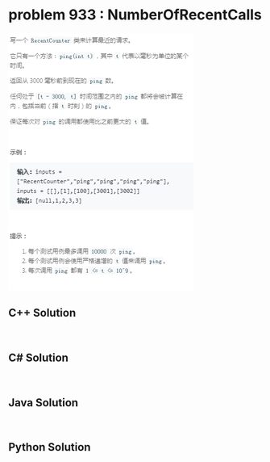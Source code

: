 
# problem 933 : NumberOfRecentCalls

<img src="https://github.com/Peefy/PeefyLeetCode/blob/master/doc/901-1000/933.NumberOfRecentCalls/problem.png"/>

## C++ Solution

```c++



```

## C# Solution

```csharp



```

## Java Solution

```java



```

## Python Solution

```python



```





